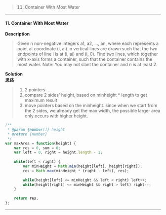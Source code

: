 >11. Container With Most Water

* * *
#### 11. Container With Most Water

**Description**   
>Given n non-negative integers a1, a2, ..., an, where each represents a point at coordinate (i, ai). n vertical lines are drawn such that the two endpoints of line i is at (i, ai) and (i, 0). Find two lines, which together with x-axis forms a container, such that the container contains the most water.
Note: You may not slant the container and n is at least 2.

**Solution**  
**思路**  
>1. 2 pointers
>2. compare 2 sides' height, based on minheight * length to get maximum result
>3. move pointers based on the minheight. since when we start from the 2 sides, we already get the max width, the possible larger area only occurs with higher height. 


```JavaScript
/**
 * @param {number[]} height
 * @return {number}
 */
var maxArea = function(height) {
    var res = 0, sum = 0;
    var left = 0, right = height.length - 1;
    
    while(left < right) {
        var minHeight = Math.min(height[left], height[right]);
        res = Math.max(minHeight * (right - left), res);
        
        while(height[left] <= minHeight && left < right) left++;
        while(height[right] <= minHeight && right > left) right--;
    }
        
    return res;
};
```
* * *
